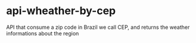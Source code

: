 # api-wheather-by-cep
 API that consume a zip code in Brazil we call CEP, and returns the  weather informations about the region
